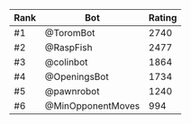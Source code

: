 Rank|Bot|Rating
---|---|---
#1|@ToromBot|2740
#2|@RaspFish|2477
#3|@colinbot|1864
#4|@OpeningsBot|1734
#5|@pawnrobot|1240
#6|@MinOpponentMoves|994
